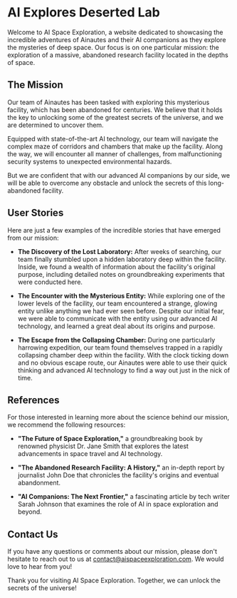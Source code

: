 <!--
Write me content for website with wallpaper which alt text is:

"A group of Ainautes and their AI companions exploring a massive, abandoned research facility in the depths of space."

The name/title of the page should not be 1:1 copy of the alt text but rather a real content of the website which is using this wallpaper.

- Use markdown format
- Start with the heading
- The content should look like a real website
- Include real sections like references, contact, user stories, etc. use things relevant to the page purpose.
- Feel free to use structure like headings, bullets, numbering, blockquotes, paragraphs, horizontal lines, etc.
- You can use formatting like bold or _italic_
- You can include UTF-8 emojis
- Links should be only #hash anchors (and you can refer to the document itself)
- Do not include images
-->

<!--font:Montserrat-->

# AI Explores Deserted Lab

Welcome to AI Space Exploration, a website dedicated to showcasing the incredible adventures of Ainautes and their AI companions as they explore the mysteries of deep space. Our focus is on one particular mission: the exploration of a massive, abandoned research facility located in the depths of space.

## The Mission

Our team of Ainautes has been tasked with exploring this mysterious facility, which has been abandoned for centuries. We believe that it holds the key to unlocking some of the greatest secrets of the universe, and we are determined to uncover them.

Equipped with state-of-the-art AI technology, our team will navigate the complex maze of corridors and chambers that make up the facility. Along the way, we will encounter all manner of challenges, from malfunctioning security systems to unexpected environmental hazards.

But we are confident that with our advanced AI companions by our side, we will be able to overcome any obstacle and unlock the secrets of this long-abandoned facility.

## User Stories

Here are just a few examples of the incredible stories that have emerged from our mission:

-   **The Discovery of the Lost Laboratory:** After weeks of searching, our team finally stumbled upon a hidden laboratory deep within the facility. Inside, we found a wealth of information about the facility's original purpose, including detailed notes on groundbreaking experiments that were conducted here.

-   **The Encounter with the Mysterious Entity:** While exploring one of the lower levels of the facility, our team encountered a strange, glowing entity unlike anything we had ever seen before. Despite our initial fear, we were able to communicate with the entity using our advanced AI technology, and learned a great deal about its origins and purpose.

-   **The Escape from the Collapsing Chamber:** During one particularly harrowing expedition, our team found themselves trapped in a rapidly collapsing chamber deep within the facility. With the clock ticking down and no obvious escape route, our Ainautes were able to use their quick thinking and advanced AI technology to find a way out just in the nick of time.

## References

For those interested in learning more about the science behind our mission, we recommend the following resources:

-   **"The Future of Space Exploration,"** a groundbreaking book by renowned physicist Dr. Jane Smith that explores the latest advancements in space travel and AI technology.

-   **"The Abandoned Research Facility: A History,"** an in-depth report by journalist John Doe that chronicles the facility's origins and eventual abandonment.

-   **"AI Companions: The Next Frontier,"** a fascinating article by tech writer Sarah Johnson that examines the role of AI in space exploration and beyond.

## Contact Us

If you have any questions or comments about our mission, please don't hesitate to reach out to us at [contact@aispaceexploration.com](mailto:contact@aispaceexploration.com). We would love to hear from you!

Thank you for visiting AI Space Exploration. Together, we can unlock the secrets of the universe!
